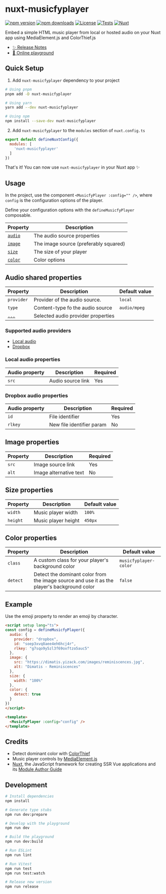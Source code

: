 # nuxt-musicfyplayer

[![npm version][npm-version-src]][npm-version-href]
[![npm downloads][npm-downloads-src]][npm-downloads-href]
[![License][license-src]][license-href]
[![Tests][tests-src]][tests-href]
[![Nuxt][nuxt-src]][nuxt-href]

Embed a simple HTML music player from local or hosted audio on your Nuxt app using MediaElement.js and ColorThief.js

- [✨ Release Notes](https://github.com/Yizack/nuxt-musicfyplayer/blob/main/CHANGELOG.md)
- [🏀 Online playground](https://stackblitz.com/github/yizack/nuxt-musicfyplayer?file=playground%2Fapp.vue)

## Quick Setup

1. Add `nuxt-musicfyplayer` dependency to your project

```bash
# Using pnpm
pnpm add -D nuxt-musicfyplayer

# Using yarn
yarn add --dev nuxt-musicfyplayer

# Using npm
npm install --save-dev nuxt-musicfyplayer
```

2. Add `nuxt-musicfyplayer` to the `modules` section of `nuxt.config.ts`

```js
export default defineNuxtConfig({
  modules: [
    'nuxt-musicfyplayer'
  ]
})
```

That's it! You can now use `nuxt-musicfyplayer` in your Nuxt app ✨

## Usage

In the project, use the component `<MusicfyPlayer :config="" />`, where `config` is the configuration options of the player.

Define your configuration options with the `defineMusicfyPlayer` composable.

| Property                   | Description                           |
|----------------------------|---------------------------------------|
| [`audio`](#audio-shared-properties) | The audio source properties           |
| [`image`](#image-properties) | The image source (preferably squared) |
| [`size`](#size-properties)   | The size of your player               |
| [`color`](#color-properties) | Color options                         |

## Audio shared properties

| Property   | Description                      | Default value |
|------------|----------------------------------|---------------|
| `provider` | Provider of the audio source.    | `local`       |
| `type`     | Content-type fo the audio source | `audio/mpeg`  |
| [`...`](#supported-audio-providers) | Selected audio provider properties ||

### Supported audio providers

- [Local audio](#local-audio-properties)
- [Dropbox](#dropbox-audio-properties)

### Local audio properties

| Audio property | Description               | Required |
|----------------|---------------------------|----------|
| `src`          | Audio source link         | Yes      |

### Dropbox audio properties

| Audio property | Description               | Required |
|----------------|---------------------------|----------|
| `id`           | File identifier           | Yes      |
| `rlkey`        | New file identifier param | No       |

## Image properties

| Property | Description            | Required |
|----------|------------------------|----------|
| `src`    | Image source link      | Yes      |
| `alt`    | Image alternative text | No       |

## Size properties

| Property | Description            | Default value |
|----------|------------------------|---------------|
| `width`  | Music player width     | `100%`        |
| `height` | Music player height    | `450px`       |

## Color properties

| Property | Description                                                                                 | Default value         |
|----------|---------------------------------------------------------------------------------------------|-----------------------|
| `class`  | A custom class for your player's background color                                           | `musicfyplayer-color` |
| `detect` | Detect the dominant color from the image source and use it as the player's background color | `false`               |

## Example

Use the emoji property to render an emoji by character.

```html
<script setup lang="ts">
const config = defineMusicfyPlayer({
  audio: {
    provider: "dropbox",
    id: "soep3xvq8aee4eh6hcj4r",
    rlkey: "g7sqo9y5zl3f69oxftzo5auc5"
  },
  image: {
    src: "https://dimatis.yizack.com/images/reminiscences.jpg",
    alt: "Dimatis - Reminiscences"
  },
  size: {
    width: "100%"
  },
  color: {
    detect: true
  }
})
</script>

<template>
  <MusicfyPlayer :config="config" />
</template>
```

## Credits

- Detect dominant color with [ColorThief](https://lokeshdhakar.com/projects/color-thief/)
- Music player controls by [MediaElement.js](https://www.mediaelementjs.com/)
- [Nuxt](https://github.com/nuxt/nuxt), the JavaScript framework for creating SSR Vue applications and its [Module Author Guide](https://nuxt.com/docs/guide/going-further/modules)

## Development

```bash
# Install dependencies
npm install

# Generate type stubs
npm run dev:prepare

# Develop with the playground
npm run dev

# Build the playground
npm run dev:build

# Run ESLint
npm run lint

# Run Vitest
npm run test
npm run test:watch

# Release new version
npm run release
```

<!-- Badges -->
[npm-version-src]: https://img.shields.io/npm/v/nuxt-musicfyplayer/latest.svg?style=flat&colorA=18181B&colorB=28CF8D
[npm-version-href]: https://npmjs.com/package/nuxt-musicfyplayer

[npm-downloads-src]: https://img.shields.io/npm/dm/nuxt-musicfyplayer.svg?style=flat&colorA=18181B&colorB=28CF8D
[npm-downloads-href]: https://npmjs.com/package/nuxt-musicfyplayer

[license-src]: https://img.shields.io/npm/l/nuxt-musicfyplayer.svg?style=flat&colorA=18181B&colorB=28CF8D
[license-href]: LICENSE

[tests-src]: https://img.shields.io/github/actions/workflow/status/Yizack/nuxt-musicfyplayer/tests.yml?style=flat&colorA=18181B&colorB=28CF8D&label=tests
[tests-href]: https://github.com/Yizack/nuxt-musicfyplayer/actions/workflows/tests.yml

[nuxt-src]: https://img.shields.io/badge/Nuxt-18181B?logo=nuxt.js
[nuxt-href]: https://nuxt.com
